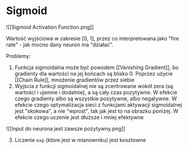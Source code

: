 # Sigmoid

![[Sigmoid Activation Function.png]]

Wartość wyjściowa w zakresie [0, 1], przez co interpretowana jako "fire rate" - jak mocno dany neuron ma "działać".

Problemy:

1. Funkcja sigmoidalna może być powodem [[Vanishing Gradient]], bo gradienty dla wartości na jej końcach są blisko 0. Poprzez użycie [[Chain Rule]], mnożenie gradientów przez siebie
2. Wyjścia z funkcji sigmoidalnej nie są zcentrowane wokół zera (są wartości i ujemne i dodatnie), a są cały czas pozytywne. W efekcie czego gradienty albo są wszystkie pozytywne, albo negatywne. W efekcie czego optymalizacja sieci z funkcjami aktywacji sigmoidalnej jest "skokowa", a nie "wprost", tak jak jest to na obrazku poniżej. W efekcie czego uczenie jest dłuższe i mniej efektywne

![[Input do neurona jest zawsze pozytywny.png]]

3. Liczenie `exp` (które jest w mianowniku) jest kosztowne
